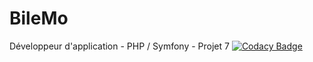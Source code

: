 # BileMo
Développeur d'application - PHP / Symfony - Projet 7
[![Codacy Badge](https://app.codacy.com/project/badge/Grade/08d76aaa95b34640bba64b70c123383a)](https://www.codacy.com/gh/nvendeville/BileMo/dashboard?utm_source=github.com&amp;utm_medium=referral&amp;utm_content=nvendeville/BileMo&amp;utm_campaign=Badge_Grade)
